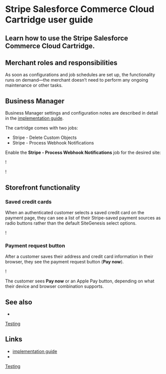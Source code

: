 # Stripe Salesforce Commerce Cloud Cartridge user guide

## Learn how to use the Stripe Salesforce Commerce Cloud Cartridge.

## Merchant roles and responsibilities

As soon as configurations and job schedules are set up, the functionality runs
on demand—the merchant doesn’t need to perform any ongoing maintenance or other
tasks.

## Business Manager

Business Manager settings and configuration notes are described in detail in the
[implementation
guide](https://docs.stripe.com/connectors/salesforce-commerce-cloud/implementation-guide).

The cartridge comes with two jobs:

- Stripe - Delete Custom Objects
- Stripe - Process Webhook Notifications

Enable the **Stripe - Process Webhook Notifications** job for the desired site:

!

!

## Storefront functionality

### Saved credit cards

When an authenticated customer selects a saved credit card on the payment page,
they can see a list of their Stripe-saved payment sources as radio buttons
rather than the default SiteGenesis select options.

!

### Payment request button

After a customer saves their address and credit card information in their
browser, they see the payment request button (**Pay now**).

!

The customer sees **Pay now** or an Apple Pay button, depending on what their
device and browser combination supports.

## See also

-
[Testing](https://docs.stripe.com/connectors/salesforce-commerce-cloud/testing)

## Links

- [implementation
guide](https://docs.stripe.com/connectors/salesforce-commerce-cloud/implementation-guide)
-
[Testing](https://docs.stripe.com/connectors/salesforce-commerce-cloud/testing)
